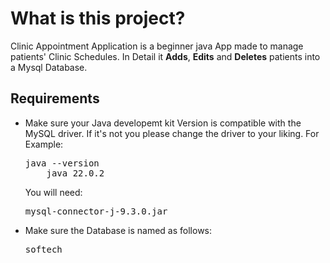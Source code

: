 # What is this project?
Clinic Appointment Application is a beginner java App made to manage patients' Clinic Schedules. 
In Detail it **Adds**, **Edits** and **Deletes** patients into a Mysql Database.

## Requirements
- Make sure your Java developemt kit Version is compatible with the MySQL driver. If it's not you please change the driver to your liking. For Example:
  <pre>java --version 
      java 22.0.2 </pre>
  You will need:
  <pre>mysql-connector-j-9.3.0.jar</pre>
- Make sure the Database is named as follows:
  <pre>softech</pre>
